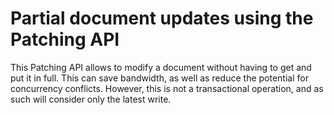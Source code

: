 ﻿# Partial document updates using the Patching API

This Patching API allows to modify a document without having to get and put it in full. This can save bandwidth, as well as reduce the potential for concurrency conflicts. However, this is not a transactional operation, and as such will consider only the latest write.

